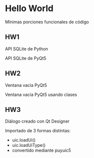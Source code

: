 # Hello World
Mínimas porciones funcionales de código
## HW1
API SQLite de Python

API SQLite de PyQt5
## HW2
Ventana vacía PyQt5

Ventana vacía PyQt5 usando clases
## HW3
Diálogo creado con Qt Designer

Importado de 3 formas distintas:

   - uic.loadUi()
   - uic.loadUiType()
   - convertido mediante puyuic5
